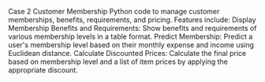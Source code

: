 Case 2 Customer Membership
Python code to manage customer memberships, benefits, requirements, and pricing. Features include:
Display Membership Benefits and Requirements: Show benefits and requirements of various membership levels in a table format.
Predict Membership: Predict a user's membership level based on their monthly expense and income using Euclidean distance.
Calculate Discounted Prices: Calculate the final price based on membership level and a list of item prices by applying the appropriate discount.
